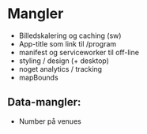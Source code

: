 # Mangler

* Billedskalering og caching (sw)
* App-title som link til /program
* manifest og serviceworker til off-line
* styling / design (+ desktop)
* noget analytics / tracking
* mapBounds

## Data-mangler: 

* Number på venues
